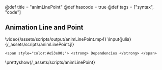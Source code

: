 @def title = "animLinePoint"
@def hascode = true
@def tags = ["syntax", "code"]

## Animation Line and Point
\video{/assets/scripts/output/animLinePoint.mp4}
\input{julia}{/_assets/scripts/animLinePoint.jl}
~~~
<span style="color:#e53e00;"> <strong> Dependencies </strong> </span>
~~~
\prettyshow{/_assets/scripts/animLinePoint}
